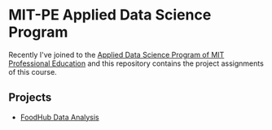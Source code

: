 # MIT-PE Applied Data Science Program

Recently I've joined to the [Applied Data Science Program of MIT Professional Education](https://professional.mit.edu/course-catalog/applied-data-science-program-leveraging-ai-effective-decision-making) and this repository contains the project assignments of this course.

## Projects
- [FoodHub Data Analysis](https://github.com/muscak/MIT-PE-Applied-Data-Science-Program/tree/master/FoodHub%20Data%20Analysis)

